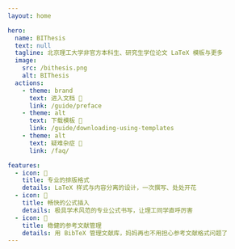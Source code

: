 ```yaml
---
layout: home

hero:
  name: BIThesis
  text: null
  tagline: 北京理工大学非官方本科生、研究生学位论文 LaTeX 模板与更多
  image:
    src: /bithesis.png
    alt: BIThesis
  actions:
    - theme: brand
      text: 进入文档 🍌
      link: /guide/preface
    - theme: alt
      text: 下载模板 📁
      link: /guide/downloading-using-templates
    - theme: alt
      text: 疑难杂症 🥑
      link: /faq/

features:
  - icon: 📝
    title: 专业的排版格式
    details: LaTeX 样式与内容分离的设计，一次撰写、处处开花
  - icon: 🔣
    title: 畅快的公式插入
    details: 极具学术风范的专业公式书写，让理工同学直呼厉害
  - icon: 🚀
    title: 稳健的参考文献管理
    details: 用 BibTeX 管理文献库，妈妈再也不用担心参考文献格式问题了
---
```


<style>
:root {
  --vp-home-hero-name-color: transparent;
  --vp-home-hero-name-background: -webkit-linear-gradient(120deg, #3d80fe, #81d112);
}
</style>
